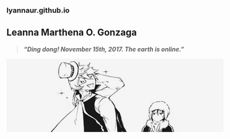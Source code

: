 ### lyannaur.github.io
## Leanna Marthena O. Gonzaga

> ***“Ding dong! November 15th, 2017. The earth is online.”***

<p align="center">
  <img src="https://github.com/lyannaur/lyannaur.github.io/blob/main/6997239ad2cbdffdbe2bc9ed66666552.jpg" width="600" height="170" />

<p align="center">
